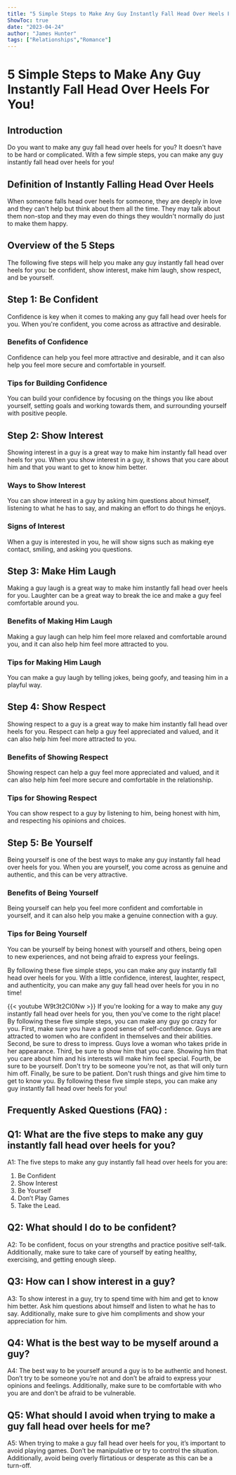 ```yaml
---
title: "5 Simple Steps to Make Any Guy Instantly Fall Head Over Heels For You!"
ShowToc: true 
date: "2023-04-24"
author: "James Hunter" 
tags: ["Relationships","Romance"]
---
```

# 5 Simple Steps to Make Any Guy Instantly Fall Head Over Heels For You!

## Introduction

Do you want to make any guy fall head over heels for you? It doesn't have to be hard or complicated. With a few simple steps, you can make any guy instantly fall head over heels for you! 

## Definition of Instantly Falling Head Over Heels

When someone falls head over heels for someone, they are deeply in love and they can't help but think about them all the time. They may talk about them non-stop and they may even do things they wouldn't normally do just to make them happy. 

## Overview of the 5 Steps

The following five steps will help you make any guy instantly fall head over heels for you: be confident, show interest, make him laugh, show respect, and be yourself. 

## Step 1: Be Confident

Confidence is key when it comes to making any guy fall head over heels for you. When you're confident, you come across as attractive and desirable. 

### Benefits of Confidence

Confidence can help you feel more attractive and desirable, and it can also help you feel more secure and comfortable in yourself. 

### Tips for Building Confidence

You can build your confidence by focusing on the things you like about yourself, setting goals and working towards them, and surrounding yourself with positive people. 

## Step 2: Show Interest

Showing interest in a guy is a great way to make him instantly fall head over heels for you. When you show interest in a guy, it shows that you care about him and that you want to get to know him better. 

### Ways to Show Interest

You can show interest in a guy by asking him questions about himself, listening to what he has to say, and making an effort to do things he enjoys. 

### Signs of Interest

When a guy is interested in you, he will show signs such as making eye contact, smiling, and asking you questions. 

## Step 3: Make Him Laugh

Making a guy laugh is a great way to make him instantly fall head over heels for you. Laughter can be a great way to break the ice and make a guy feel comfortable around you. 

### Benefits of Making Him Laugh

Making a guy laugh can help him feel more relaxed and comfortable around you, and it can also help him feel more attracted to you. 

### Tips for Making Him Laugh

You can make a guy laugh by telling jokes, being goofy, and teasing him in a playful way. 

## Step 4: Show Respect

Showing respect to a guy is a great way to make him instantly fall head over heels for you. Respect can help a guy feel appreciated and valued, and it can also help him feel more attracted to you. 

### Benefits of Showing Respect

Showing respect can help a guy feel more appreciated and valued, and it can also help him feel more secure and comfortable in the relationship. 

### Tips for Showing Respect

You can show respect to a guy by listening to him, being honest with him, and respecting his opinions and choices. 

## Step 5: Be Yourself

Being yourself is one of the best ways to make any guy instantly fall head over heels for you. When you are yourself, you come across as genuine and authentic, and this can be very attractive. 

### Benefits of Being Yourself

Being yourself can help you feel more confident and comfortable in yourself, and it can also help you make a genuine connection with a guy. 

### Tips for Being Yourself

You can be yourself by being honest with yourself and others, being open to new experiences, and not being afraid to express your feelings. 

By following these five simple steps, you can make any guy instantly fall head over heels for you. With a little confidence, interest, laughter, respect, and authenticity, you can make any guy fall head over heels for you in no time!

{{< youtube W9t3t2Cl0Nw >}} 
If you're looking for a way to make any guy instantly fall head over heels for you, then you've come to the right place! By following these five simple steps, you can make any guy go crazy for you. First, make sure you have a good sense of self-confidence. Guys are attracted to women who are confident in themselves and their abilities. Second, be sure to dress to impress. Guys love a woman who takes pride in her appearance. Third, be sure to show him that you care. Showing him that you care about him and his interests will make him feel special. Fourth, be sure to be yourself. Don't try to be someone you're not, as that will only turn him off. Finally, be sure to be patient. Don't rush things and give him time to get to know you. By following these five simple steps, you can make any guy instantly fall head over heels for you!

## Frequently Asked Questions (FAQ) :
## Q1: What are the five steps to make any guy instantly fall head over heels for you?

A1: The five steps to make any guy instantly fall head over heels for you are:
1. Be Confident 
2. Show Interest 
3. Be Yourself 
4. Don’t Play Games 
5. Take the Lead. 

## Q2: What should I do to be confident?

A2: To be confident, focus on your strengths and practice positive self-talk. Additionally, make sure to take care of yourself by eating healthy, exercising, and getting enough sleep. 

## Q3: How can I show interest in a guy?

A3: To show interest in a guy, try to spend time with him and get to know him better. Ask him questions about himself and listen to what he has to say. Additionally, make sure to give him compliments and show your appreciation for him. 

## Q4: What is the best way to be myself around a guy?

A4: The best way to be yourself around a guy is to be authentic and honest. Don’t try to be someone you’re not and don’t be afraid to express your opinions and feelings. Additionally, make sure to be comfortable with who you are and don’t be afraid to be vulnerable. 

## Q5: What should I avoid when trying to make a guy fall head over heels for me?

A5: When trying to make a guy fall head over heels for you, it’s important to avoid playing games. Don’t be manipulative or try to control the situation. Additionally, avoid being overly flirtatious or desperate as this can be a turn-off.





